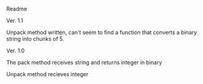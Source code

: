 Readme

Ver. 1.1

  Unpack method written, can't seem to find a function that converts a binary string into chunks of 5.

Ver. 1.0

  The pack method receives string and returns integer in binary
  
  Unpack method recieves integer
  
